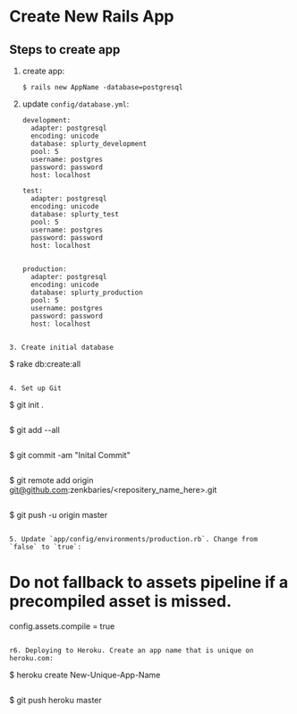 # Create New Rails App

## Steps to create app

1.	create app:

	```				
	$ rails new AppName -database=postgresql
	```

2. update `config/database.yml`:

	```
	development:
	  adapter: postgresql
	  encoding: unicode
	  database: splurty_development
	  pool: 5
	  username: postgres
	  password: password
	  host: localhost

	test:
	  adapter: postgresql
	  encoding: unicode
	  database: splurty_test
	  pool: 5
	  username: postgres
	  password: password
	  host: localhost


	production:
	  adapter: postgresql
	  encoding: unicode
	  database: splurty_production
	  pool: 5
	  username: postgres
	  password: password
	  host: localhost
  ```

3. Create initial database

  ```
  $ rake db:create:all
  ```

4. Set up Git

  ```
  $ git init .
  ```

  ```
  $ git add --all
  ```

  ```
  $ git commit -am "Inital Commit"
  ```

  ```
  $ git remote add origin git@github.com:zenkbaries/<repositery_name_here>.git
  ```

  ```
  $ git push -u origin master
  ```

5. Update `app/config/environments/production.rb`. Change from 	`false` to `true`:

  ```
   # Do not fallback to assets pipeline if a precompiled asset is missed.
  config.assets.compile = true
  ```

r6.	Deploying to Heroku. Create an app name that is unique on heroku.com:

  ```
  $ heroku create New-Unique-App-Name
  ```

  ```
  $ git push heroku master
  ```

